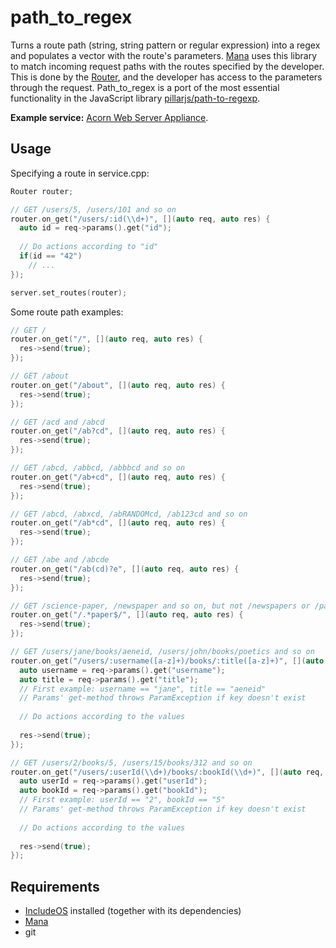 # path_to_regex
Turns a route path (string, string pattern or regular expression) into a regex and populates a vector with the route's parameters. [Mana](https://github.com/includeos/mana) uses this library to match incoming request paths with the routes specified by the developer. This is done by the [Router](https://github.com/includeos/mana/blob/master/include/mana/router.hpp), and the developer has access to the parameters through the request. Path_to_regex is a port of the most essential functionality in the JavaScript library [pillarjs/path-to-regexp](https://github.com/pillarjs/path-to-regexp).

**Example service:** [Acorn Web Server Appliance](https://github.com/includeos/acorn).

## Usage
Specifying a route in service.cpp:
```cpp
Router router;

// GET /users/5, /users/101 and so on
router.on_get("/users/:id(\\d+)", [](auto req, auto res) {
  auto id = req->params().get("id");
  
  // Do actions according to "id"
  if(id == "42")
    // ...
});

server.set_routes(router);
```
Some route path examples:
```cpp
// GET /
router.on_get("/", [](auto req, auto res) {
  res->send(true);
});

// GET /about
router.on_get("/about", [](auto req, auto res) {
  res->send(true);
});

// GET /acd and /abcd
router.on_get("/ab?cd", [](auto req, auto res) {
  res->send(true);
});

// GET /abcd, /abbcd, /abbbcd and so on
router.on_get("/ab+cd", [](auto req, auto res) {
  res->send(true);
});

// GET /abcd, /abxcd, /abRANDOMcd, /ab123cd and so on
router.on_get("/ab*cd", [](auto req, auto res) {
  res->send(true);
});

// GET /abe and /abcde
router.on_get("/ab(cd)?e", [](auto req, auto res) {
  res->send(true);
});

// GET /science-paper, /newspaper and so on, but not /newspapers or /paper f.ex.
router.on_get("/.*paper$/", [](auto req, auto res) {
  res->send(true);
});

// GET /users/jane/books/aeneid, /users/john/books/poetics and so on
router.on_get("/users/:username([a-z]+)/books/:title([a-z]+)", [](auto req, auto res) {
  auto username = req->params().get("username");
  auto title = req->params().get("title");
  // First example: username == "jane", title == "aeneid"
  // Params' get-method throws ParamException if key doesn't exist
  
  // Do actions according to the values
  
  res->send(true);
});

// GET /users/2/books/5, /users/15/books/312 and so on
router.on_get("/users/:userId(\\d+)/books/:bookId(\\d+)", [](auto req, auto res) {
  auto userId = req->params().get("userId");
  auto bookId = req->params().get("bookId");
  // First example: userId == "2", bookId == "5"
  // Params' get-method throws ParamException if key doesn't exist
  
  // Do actions according to the values
  
  res->send(true);
});
```

## Requirements
* [IncludeOS](https://github.com/hioa-cs/IncludeOS) installed (together with its dependencies)
* [Mana](https://github.com/includeos/mana)
* git

